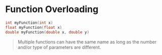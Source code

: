 # Function Overloading

```cpp
int myFunction(int x)
float myFunction(float x)
double myFunction(double x, double y)
```

> Multiple functions can have the same name as long as the number and/or type of parameters are different.
